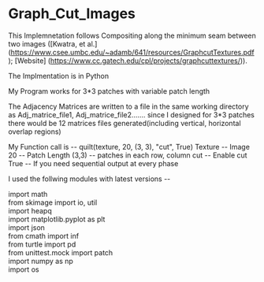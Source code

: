 # Graph_Cut_Images

This Implemnetation follows Compositing along the minimum seam between two images ([Kwatra, et al.] (https://www.csee.umbc.edu/~adamb/641/resources/GraphcutTextures.pdf); [Website] (https://www.cc.gatech.edu/cpl/projects/graphcuttextures/)).

The Implmentation is in Python

My Program works for 3*3 patches with variable patch length

The Adjacency Matrices are written to a file in the same working directory as Adj_matrice_file1, Adj_matrice_file2.......
since I designed for 3*3 patches there would be 12 matrices files generated(including vertical, horizontal overlap regions)   

My Function call is --  quilt(texture, 20, (3, 3), "cut", True)
Texture -- Image
20 -- Patch Length
(3,3) -- patches in each row, column 
cut -- Enable cut 
True -- If you need sequential output at every phase 

I used the follwing modules with latest versions -- 

import math <br />
from skimage import io, util <br />
import heapq <br />
import matplotlib.pyplot as plt <br />
import json <br />
from cmath import inf <br />
from turtle import pd <br />
from unittest.mock import patch <br />
import numpy as np <br />
import os
